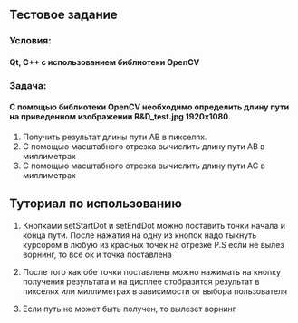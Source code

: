 ## Тестовое задание

### Условия:
#### Qt, C++ c использованием библиотеки OpenCV


### Задача:
#### С помощью библиотеки OpenCV необходимо определить длину пути на приведенном изображении R&D_test.jpg  1920x1080.

1) Получить результат длины пути AB в пикселях.
2) С помощью масштабного отрезка вычислить длину пути AB в миллиметрах
3) С помощью масштабного отрезка вычислить длину пути AC в миллиметрах


## Туториал по использованию 
1) Кнопками setStartDot и setEndDot можно поставить точки начала и конца пути.
   После нажатия на одну из кнопок надо тыкнуть курсором в любую из красных точек на отрезке
   P.S если не вылез ворнинг, то всё ок и точка поставлена
   
2) После того как обе точки поставлены можно нажимать на кнопку получения результата и на дисплее отобразится
    результат в пикселях или миллиметрах в зависимости от выбора пользователя
   
3) Если путь не может быть получен, то вылезет ворнинг
